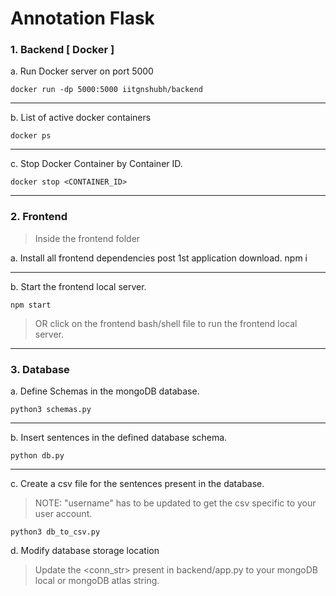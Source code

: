 # Annotation Flask

### 1. Backend [ Docker ]

a. Run Docker server on port 5000

    docker run -dp 5000:5000 iitgnshubh/backend

---

b. List of active docker containers

    docker ps

---

c. Stop Docker Container by Container ID.

    docker stop <CONTAINER_ID>

---

### 2. Frontend

> Inside the frontend folder

a. Install all frontend dependencies post 1st application download.
npm i

---

b. Start the frontend local server.

    npm start

> OR click on the frontend bash/shell file to run the frontend local server.

---

### 3. Database

a. Define Schemas in the mongoDB database.

    python3 schemas.py

---

b. Insert sentences in the defined database schema.

    python db.py

---

c. Create a csv file for the sentences present in the database.

> NOTE: "username" has to be updated to get the csv specific to your user account.

    python3 db_to_csv.py

d. Modify database storage location

> Update the <conn_str> present in backend/app.py to your mongoDB local or mongoDB atlas string.
